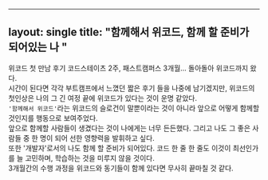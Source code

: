 
---
layout: single
title: "함께해서 위코드, 함께 할 준비가 되어있는 나 "
---

위코드 첫 만남 후기 
코드스테이츠 2주, 패스트캠퍼스 3개월... 돌아돌아 위코드까지 왔다. <br>
시간이 된다면 각각 부트캠프에서 느꼈던 짧은 후기 들을 나중에 남기겠지만, 위코드의 첫인상은 나의 그 긴 여정 끝에 위코드가 있다는 것이 운명 같았다. <br> 
`'함께해서 위코드'`라는 위코드의 슬로건이 말뿐이라는 것이 아니라 앞으로 어떻게 함께할 것인지를 행동으로 보여주었다. <br> 
앞으로 함께할 사람들이 생겼다는 것이 나에게는 너무 든든했다. 그리고 나도 그 좋은 사람들 중 한 명이 되어 선한 영향력을 발휘하고 싶다.<br> 
또한 '개발자'로서의 나도 함께 할 준비가 되어있다. 코드 한 줄 한 줄도 이것이 최선인가를 늘 고민하며, 학습하는 것을 미루지 않을 것이다. <br>
3개월간의 수행 과정을 위코드와 동기들이 함께 있다면 무사히 끝마칠 것 같다. 
